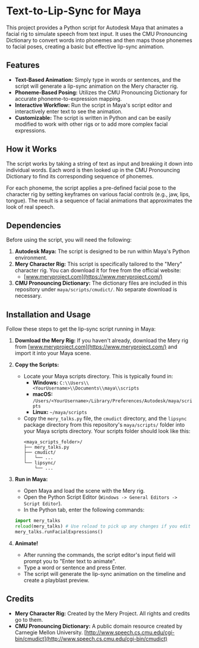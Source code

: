 # Text-to-Lip-Sync for Maya

This project provides a Python script for Autodesk Maya that animates a facial rig to simulate speech from text input. It uses the CMU Pronouncing Dictionary to convert words into phonemes and then maps those phonemes to facial poses, creating a basic but effective lip-sync animation.

## Features

*   **Text-Based Animation:** Simply type in words or sentences, and the script will generate a lip-sync animation on the Mery character rig.
*   **Phoneme-Based Posing:** Utilizes the CMU Pronouncing Dictionary for accurate phoneme-to-expression mapping.
*   **Interactive Workflow:** Run the script in Maya's script editor and interactively enter text to see the animation.
*   **Customizable:** The script is written in Python and can be easily modified to work with other rigs or to add more complex facial expressions.

## How it Works

The script works by taking a string of text as input and breaking it down into individual words. Each word is then looked up in the CMU Pronouncing Dictionary to find its corresponding sequence of phonemes.

For each phoneme, the script applies a pre-defined facial pose to the character rig by setting keyframes on various facial controls (e.g., jaw, lips, tongue). The result is a sequence of facial animations that approximates the look of real speech.

## Dependencies

Before using the script, you will need the following:

1.  **Autodesk Maya:** The script is designed to be run within Maya's Python environment.
2.  **Mery Character Rig:** This script is specifically tailored to the "Mery" character rig. You can download it for free from the official website:
    *   [www.meryproject.com](https://www.meryproject.com/)
3.  **CMU Pronouncing Dictionary:** The dictionary files are included in this repository under `maya/scripts/cmudict/`. No separate download is necessary.

## Installation and Usage

Follow these steps to get the lip-sync script running in Maya:

1.  **Download the Mery Rig:** If you haven't already, download the Mery rig from [www.meryproject.com](https://www.meryproject.com/) and import it into your Maya scene.

2.  **Copy the Scripts:**
    *   Locate your Maya scripts directory. This is typically found in:
        *   **Windows:** `C:\\Users\\<YourUsername>\\Documents\\maya\\scripts`
        *   **macOS:** `/Users/<YourUsername>/Library/Preferences/Autodesk/maya/scripts`
        *   **Linux:** `~/maya/scripts`
    *   Copy the `mery_talks.py` file, the `cmudict` directory, and the `lipsync` package directory from this repository's `maya/scripts/` folder into your Maya scripts directory. Your scripts folder should look like this:
        ```
        <maya_scripts_folder>/
        ├── mery_talks.py
        ├── cmudict/
        │   └── ...
        └── lipsync/
            └── ...
        ```

3.  **Run in Maya:**
    *   Open Maya and load the scene with the Mery rig.
    *   Open the Python Script Editor (`Windows -> General Editors -> Script Editor`).
    *   In the Python tab, enter the following commands:

    ```python
    import mery_talks
    reload(mery_talks) # Use reload to pick up any changes if you edit the script
    mery_talks.runFacialExpressions()
    ```

4.  **Animate!**
    *   After running the commands, the script editor's input field will prompt you to "Enter text to animate".
    *   Type a word or sentence and press Enter.
    *   The script will generate the lip-sync animation on the timeline and create a playblast preview.

## Credits

*   **Mery Character Rig:** Created by the Mery Project. All rights and credits go to them.
*   **CMU Pronouncing Dictionary:** A public domain resource created by Carnegie Mellon University. [http://www.speech.cs.cmu.edu/cgi-bin/cmudict](http://www.speech.cs.cmu.edu/cgi-bin/cmudict)
